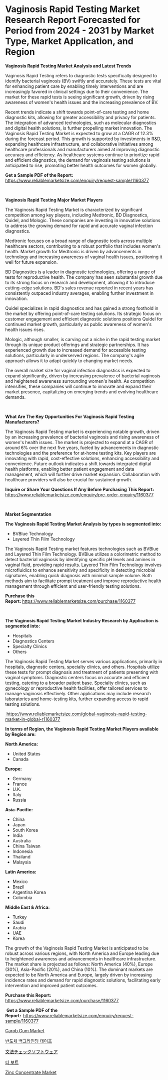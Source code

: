 <p><h1>Vaginosis Rapid Testing Market Research Report Forecasted for Period from 2024 -  2031 by Market Type, Market Application, and Region</h1></p><p><strong>Vaginosis Rapid Testing Market Analysis and Latest Trends</strong></p>
<p><p>Vaginosis Rapid Testing refers to diagnostic tests specifically designed to identify bacterial vaginosis (BV) swiftly and accurately. These tests are vital for enhancing patient care by enabling timely interventions and are increasingly favored in clinical settings due to their convenience. The market for these rapid tests is seeing significant growth, driven by rising awareness of women's health issues and the increasing prevalence of BV. </p><p>Recent trends indicate a shift towards point-of-care testing and home diagnostic kits, allowing for greater accessibility and privacy for patients. The integration of advanced technologies, such as molecular diagnostics and digital health solutions, is further propelling market innovation. The Vaginosis Rapid Testing Market is expected to grow at a CAGR of 12.3% during the forecast period. This growth is supported by investments in R&D, expanding healthcare infrastructure, and collaborative initiatives among healthcare professionals and manufacturers aimed at improving diagnostic accuracy and efficiency. As healthcare systems continue to prioritize rapid and efficient diagnostics, the demand for vaginosis testing solutions is anticipated to rise, promoting better health outcomes for women globally.</p></p>
<p><strong>Get a Sample PDF of the Report:&nbsp;</strong> <a href="https://www.reliablemarketsize.com/enquiry/request-sample/1160377">https://www.reliablemarketsize.com/enquiry/request-sample/1160377</a></p>
<p>&nbsp;</p>
<p><strong>Vaginosis Rapid Testing Major Market Players</strong></p>
<p><p>The Vaginosis Rapid Testing Market is characterized by significant competition among key players, including Medtronic, BD Diagnostics, Quidel, and Mologic. These companies are investing in innovative solutions to address the growing demand for rapid and accurate vaginal infection diagnostics.</p><p>Medtronic focuses on a broad range of diagnostic tools across multiple healthcare sectors, contributing to a robust portfolio that includes women's health. Market growth for Medtronic is driven by advancements in technology and increasing awareness of vaginal health issues, positioning it well for future expansion.</p><p>BD Diagnostics is a leader in diagnostic technologies, offering a range of tests for reproductive health. The company has seen substantial growth due to its strong focus on research and development, allowing it to introduce cutting-edge solutions. BD's sales revenue reported in recent years has consistently outpaced industry averages, enabling further investment in innovation.</p><p>Quidel specializes in rapid diagnostics and has gained a strong foothold in the market by offering point-of-care testing solutions. Its strategic focus on customer engagement and efficient diagnostic solutions positions Quidel for continued market growth, particularly as public awareness of women's health issues rises.</p><p>Mologic, although smaller, is carving out a niche in the rapid testing market through its unique product offerings and strategic partnerships. It has experienced growth due to increased demand for accessible testing solutions, particularly in underserved regions. The company's agile approach allows it to adapt quickly to changing market needs.</p><p>The overall market size for vaginal infection diagnostics is expected to expand significantly, driven by increasing prevalence of bacterial vaginosis and heightened awareness surrounding women's health. As competition intensifies, these companies will continue to innovate and expand their market presence, capitalizing on emerging trends and evolving healthcare demands.</p></p>
<p>&nbsp;</p>
<p><strong>What Are The Key Opportunities For Vaginosis Rapid Testing Manufacturers?</strong></p>
<p><p>The Vaginosis Rapid Testing market is experiencing notable growth, driven by an increasing prevalence of bacterial vaginosis and rising awareness of women's health issues. The market is projected to expand at a CAGR of around 6% over the next five years, fueled by advancements in diagnostic technologies and the preference for at-home testing kits. Key players are innovating with rapid, cost-effective solutions, enhancing accessibility and convenience. Future outlook indicates a shift towards integrated digital health platforms, enabling better patient engagement and data management, which will further drive market expansion. Collaboration with healthcare providers will also be crucial for sustained growth.</p></p>
<p><strong>Inquire or Share Your Questions If Any Before Purchasing This Report:</strong> <a href="https://www.reliablemarketsize.com/enquiry/pre-order-enquiry/1160377">https://www.reliablemarketsize.com/enquiry/pre-order-enquiry/1160377</a></p>
<p>&nbsp;</p>
<p><strong>Market Segmentation</strong></p>
<p><strong>The Vaginosis Rapid Testing Market Analysis by types is segmented into:</strong></p>
<p><ul><li>BVBlue Technology</li><li>Layered Thin Film Technology</li></ul></p>
<p><p>The Vaginosis Rapid Testing market features technologies such as BVBlue and Layered Thin Film Technology. BVBlue utilizes a colorimetric method to detect bacterial vaginosis by identifying specific pH levels and amines in vaginal fluid, providing rapid results. Layered Thin Film Technology involves microfluidics to enhance sensitivity and specificity in detecting microbial signatures, enabling quick diagnosis with minimal sample volume. Both methods aim to facilitate prompt treatment and improve reproductive health management through efficient and user-friendly testing solutions.</p></p>
<p><strong>Purchase this Report:&nbsp;</strong><a href="https://www.reliablemarketsize.com/purchase/1160377">https://www.reliablemarketsize.com/purchase/1160377</a></p>
<p>&nbsp;</p>
<p><strong>The Vaginosis Rapid Testing Market Industry Research by Application is segmented into:</strong></p>
<p><ul><li>Hospitals</li><li>Diagnostics Centers</li><li>Specialty Clinics</li><li>Others</li></ul></p>
<p><p>The Vaginosis Rapid Testing Market serves various applications, primarily in hospitals, diagnostic centers, specialty clinics, and others. Hospitals utilize these tests for prompt diagnosis and treatment of patients presenting with vaginal symptoms. Diagnostic centers focus on accurate and efficient testing, catering to a broader patient base. Specialty clinics, such as gynecology or reproductive health facilities, offer tailored services to manage vaginosis effectively. Other applications may include research laboratories and home-testing kits, further expanding access to rapid testing solutions.</p></p>
<p><a href="https://www.reliablemarketsize.com/global-vaginosis-rapid-testing-market-in-global-r1160377">&nbsp;https://www.reliablemarketsize.com/global-vaginosis-rapid-testing-market-in-global-r1160377</a></p>
<p><strong>In terms of Region, the Vaginosis Rapid Testing Market Players available by Region are:</strong></p>
<p>
    <p> <strong> North America: </strong>
        <ul>
            <li>United States</li>
            <li>Canada</li>
        </ul>
        </p> 
    <p> <strong> Europe: </strong>
        <ul>
            <li>Germany</li>
            <li>France</li>
            <li>U.K.</li>
            <li>Italy</li>
            <li>Russia</li>
        </ul>
        </p> 
    <p> <strong> Asia-Pacific: </strong>
        <ul>
            <li>China</li>
            <li>Japan</li>
            <li>South Korea</li>
            <li>India</li>
            <li>Australia</li>
            <li>China Taiwan</li>
            <li>Indonesia</li>
            <li>Thailand</li>
            <li>Malaysia</li>
        </ul>
        </p> 
    <p> <strong> Latin America: </strong>
        <ul>
            <li>Mexico</li>
            <li>Brazil</li>
            <li>Argentina Korea</li>
            <li>Colombia</li>
        </ul>
        </p> 
    <p> <strong> Middle East & Africa: </strong>
        <ul>
            <li>Turkey</li>
            <li>Saudi</li>
            <li>Arabia</li>
            <li>UAE</li>
            <li>Korea</li>
        </ul>
    </p>
    </p>
<p><p>The growth of the Vaginosis Rapid Testing Market is anticipated to be robust across various regions, with North America and Europe leading due to heightened awareness and advancements in healthcare infrastructure. The market share is projected as follows: North America (40%), Europe (30%), Asia-Pacific (20%), and China (10%). The dominant markets are expected to be North America and Europe, largely driven by increasing incidence rates and demand for rapid diagnostic solutions, facilitating early intervention and improved patient outcomes.</p></p>
<p><strong>Purchase this Report: </strong><a href="https://www.reliablemarketsize.com/purchase/1160377">https://www.reliablemarketsize.com/purchase/1160377</a></p>
<p>&nbsp;<strong>Get a Sample PDF of the Report:&nbsp;&nbsp;</strong><a href="https://www.reliablemarketsize.com/enquiry/request-sample/1160377">https://www.reliablemarketsize.com/enquiry/request-sample/1160377</a></p>
<p><strong></strong></p>
<p><p><a href="https://www.linkedin.com/pulse/market-forecast-global-carob-gum-trends-impact-analysis-2024-0ozuc?trackingId=znDfuqJeR%2FiIe1XJM%2Buuww%3D%3D">Carob Gum Market</a></p><p><a href="https://medium.com/@nargishadi90/%EC%84%B8%EA%B3%84-semiconductor-backgrinding-tape-market-%EC%9D%80-2024%EC%97%90%EC%84%9C-2031%EB%A1%9C-%EC%97%B0%ED%8F%89%EA%B7%A0-%EC%A6%9D%EA%B0%80%EC%9C%A8%EC%9D%84-%EB%B3%B4%EC%9D%BC-%EA%B2%83%EC%9C%BC%EB%A1%9C-%EC%98%88%EC%83%81%EB%90%A9%EB%8B%88%EB%8B%A4-acd546341bad">반도체 백그라인딩 테이프</a></p><p><a href="https://medium.com/@grumpy879789/grammar-check-software-market-%E3%81%AE%E3%82%B0%E3%83%AD%E3%83%BC%E3%83%90%E3%83%AB%E5%B8%82%E5%A0%B4%E6%A6%82%E8%A6%81%E3%81%AF-%E4%B8%96%E7%95%8C%E3%81%8A%E3%82%88%E3%81%B3%E4%B8%BB%E8%A6%81%E5%B8%82%E5%A0%B4%E3%81%AB%E3%81%8A%E3%81%91%E3%82%8B%E6%A5%AD%E7%95%8C%E3%81%AB%E5%BD%B1%E9%9F%BF%E3%82%92%E4%B8%8E%E3%81%88%E3%82%8B%E4%B8%BB%E8%A6%81%E3%81%AA%E3%83%88%E3%83%AC%E3%83%B3%E3%83%89%E3%81%AB%E3%81%A4%E3%81%84%E3%81%A6-%E7%8B%AC%E8%87%AA%E3%81%AE%E8%A6%96%E7%82%B9%E3%82%92%E6%8F%90%E4%BE%9B%E3%81%97%E3%81%BE%E3%81%99-9750461d54cb">文法チェックソフトウェア</a></p><p><a href="https://medium.com/@nargishadi90/tea-boats-market-%EC%9D%98-%EA%B8%80%EB%A1%9C%EB%B2%8C-%EC%8B%9C%EC%9E%A5-%EA%B0%9C%EC%9A%94%EB%8A%94-%EC%A0%84-%EC%84%B8%EA%B3%84-%EB%B0%8F-%EC%A3%BC%EC%9A%94-%EC%8B%9C%EC%9E%A5%EC%9D%98-%EC%82%B0%EC%97%85%EC%97%90-%EC%98%81%ED%96%A5%EC%9D%84-%EB%AF%B8%EC%B9%98%EB%8A%94-%EC%A3%BC%EC%9A%94-%ED%8A%B8%EB%A0%8C%EB%93%9C%EC%97%90-%EB%8C%80%ED%95%9C-%EB%8F%85%ED%8A%B9%ED%95%9C-%EA%B4%80%EC%A0%90%EC%9D%84-%EC%A0%9C%EA%B3%B5%ED%95%A9%EB%8B%88%EB%8B%A4-e13c54e7659f">티 보트</a></p><p><a href="https://www.linkedin.com/pulse/zinc-concentrate-market-trends-regional-insights-forecasted-period-j4ykc?trackingId=vhKyCzQXT4eTxt3sC0ZbrQ%3D%3D">Zinc Concentrate Market</a></p></p>